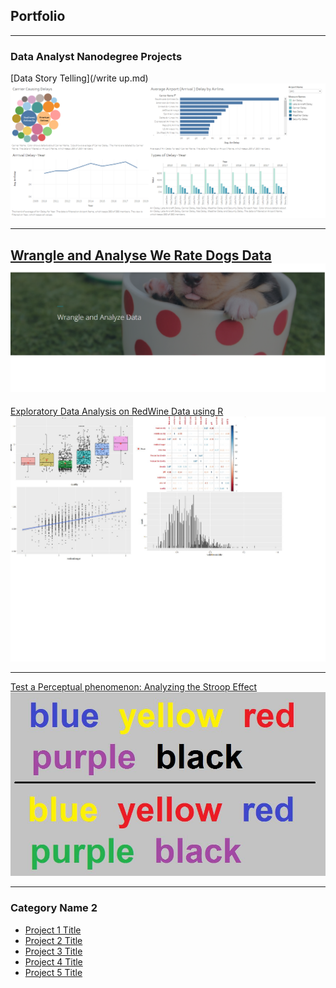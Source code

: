 ## Portfolio

---

### Data Analyst Nanodegree Projects

[Data Story Telling](/write up.md)
<img src="Images/project_1.png?raw=true"/>

---
[Wrangle and Analyse We Rate Dogs Data ](/pdf/act_report.pdf)
<img src="Images/Wrangle.png?raw=true"/>
---
[Exploratory Data Analysis on RedWine Data using R](/pdf/eda_r.pdf)
<img src="Images/EDA_r.jpg?raw=true"/>

---

[Test a Perceptual phenomenon: Analyzing the Stroop Effect](/pdf/stroop.pdf)
<img src="Images/stroop-test-2.jpg?raw=true"/>

---
### Category Name 2

- [Project 1 Title](http://example.com/)
- [Project 2 Title](http://example.com/)
- [Project 3 Title](http://example.com/)
- [Project 4 Title](http://example.com/)
- [Project 5 Title](http://example.com/)

